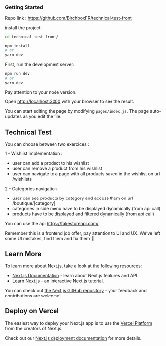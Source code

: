 ### Getting Started

Repo link : https://github.com/BirchboxFR/technical-test-front

install the project:
```bash
cd technical-test-front/

npm install
# or
yarn dev
```

First, run the development server:

```bash
npm run dev
# or
yarn dev
```

Pay attention to your node version.

Open [http://localhost:3000](~http://localhost:3000~) with your browser to see the result.

You can start editing the page by modifying `pages/index.js`. The page auto-updates as you edit the file.

## Technical Test
You can choose between two exercices :

1 - Wishlist implementation :
- user can add a product to his wishlist
- user can remove a product from his wishlist
- user can navigate to a page with all products saved in the wishlist on url /wishlists

2 - Categories navigation
- user can see products by category and access them on url /boutique/[category]
- categories in side menu have to be displayed dynamically (from api call)
- products have to be displayed and filtered dynamically (from api call)

You can use the api https://fakestoreapi.com/

Remember this is a frontend job offer, pay attention to UI and UX.
We’ve left some UI mistakes, find them and fix them 🙂

## Learn More

To learn more about Next.js, take a look at the following resources:

- [Next.js Documentation](~https://nextjs.org/docs~) - learn about Next.js features and API.
- [Learn Next.js](~https://nextjs.org/learn~) - an interactive Next.js tutorial.

You can check out [the Next.js GitHub repository](~https://github.com/vercel/next.js/~) - your feedback and contributions are welcome!

## Deploy on Vercel

The easiest way to deploy your Next.js app is to use the [Vercel Platform](~https://vercel.com/import?utm_medium=default-template&filter=next.js&utm_source=create-next-app&utm_campaign=create-next-app-readme~) from the creators of Next.js.

Check out our [Next.js deployment documentation](~https://nextjs.org/docs/deployment~) for more details.

